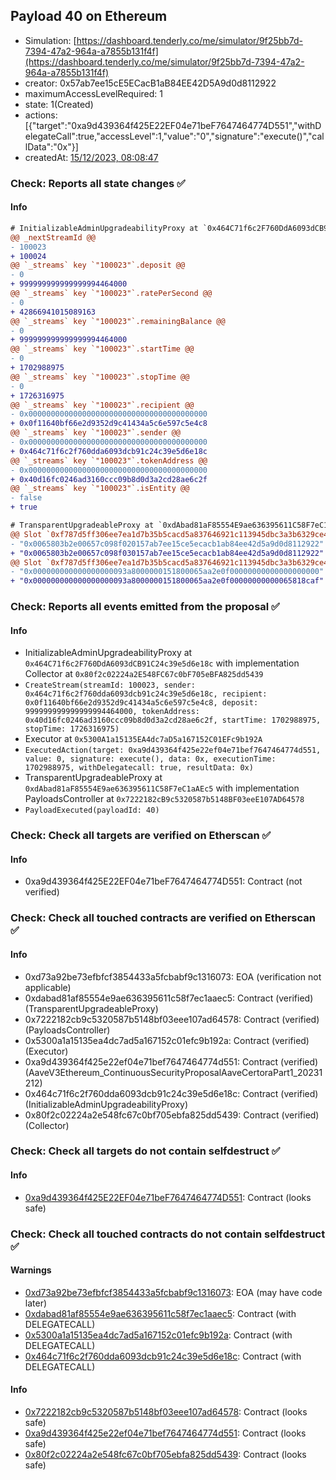 ## Payload 40 on Ethereum

- Simulation: [https://dashboard.tenderly.co/me/simulator/9f25bb7d-7394-47a2-964a-a7855b131f4f](https://dashboard.tenderly.co/me/simulator/9f25bb7d-7394-47a2-964a-a7855b131f4f)
- creator: 0x57ab7ee15cE5ECacB1aB84EE42D5A9d0d8112922
- maximumAccessLevelRequired: 1
- state: 1(Created)
- actions: [{"target":"0xa9d439364f425E22EF04e71beF7647464774D551","withDelegateCall":true,"accessLevel":1,"value":"0","signature":"execute()","callData":"0x"}]
- createdAt: [15/12/2023, 08:08:47](https://etherscan.io/tx/0x10a4b85a24dfe03e5803042e5c4bc5686dad35576a9f2c0ef2e96255ac71f2d9)

### Check: Reports all state changes :white_check_mark:

#### Info


```diff
# InitializableAdminUpgradeabilityProxy at `0x464C71f6c2F760DdA6093dCB91C24c39e5d6e18c` with implementation Collector at `0x80f2c02224a2E548FC67c0bF705eBFA825dd5439`
@@ _nextStreamId @@
- 100023
+ 100024
@@ `_streams` key `"100023"`.deposit @@
- 0
+ 999999999999999994464000
@@ `_streams` key `"100023"`.ratePerSecond @@
- 0
+ 42866941015089163
@@ `_streams` key `"100023"`.remainingBalance @@
- 0
+ 999999999999999994464000
@@ `_streams` key `"100023"`.startTime @@
- 0
+ 1702988975
@@ `_streams` key `"100023"`.stopTime @@
- 0
+ 1726316975
@@ `_streams` key `"100023"`.recipient @@
- 0x0000000000000000000000000000000000000000
+ 0x0f11640bf66e2d9352d9c41434a5c6e597c5e4c8
@@ `_streams` key `"100023"`.sender @@
- 0x0000000000000000000000000000000000000000
+ 0x464c71f6c2f760dda6093dcb91c24c39e5d6e18c
@@ `_streams` key `"100023"`.tokenAddress @@
- 0x0000000000000000000000000000000000000000
+ 0x40d16fc0246ad3160ccc09b8d0d3a2cd28ae6c2f
@@ `_streams` key `"100023"`.isEntity @@
- false
+ true

```

```diff
# TransparentUpgradeableProxy at `0xdAbad81aF85554E9ae636395611C58F7eC1aAEc5` with implementation PayloadsController at `0x7222182cB9c5320587b5148BF03eeE107AD64578`
@@ Slot `0xf787d5ff306ee7ea1d7b35b5cacd5a837646921c113945dbc3a3b6329ce40033` @@
- "0x0065803b2e00657c098f020157ab7ee15ce5ecacb1ab84ee42d5a9d0d8112922"
+ "0x0065803b2e00657c098f030157ab7ee15ce5ecacb1ab84ee42d5a9d0d8112922"
@@ Slot `0xf787d5ff306ee7ea1d7b35b5cacd5a837646921c113945dbc3a3b6329ce40034` @@
- "0x000000000000000000093a8000000151800065aa2e0f00000000000000000000"
+ "0x000000000000000000093a8000000151800065aa2e0f00000000000065818caf"
```


### Check: Reports all events emitted from the proposal :white_check_mark:

#### Info

- InitializableAdminUpgradeabilityProxy at `0x464C71f6c2F760DdA6093dCB91C24c39e5d6e18c` with implementation Collector at `0x80f2c02224a2E548FC67c0bF705eBFA825dd5439`
- `CreateStream(streamId: 100023, sender: 0x464c71f6c2f760dda6093dcb91c24c39e5d6e18c, recipient: 0x0f11640bf66e2d9352d9c41434a5c6e597c5e4c8, deposit: 999999999999999994464000, tokenAddress: 0x40d16fc0246ad3160ccc09b8d0d3a2cd28ae6c2f, startTime: 1702988975, stopTime: 1726316975)`
- Executor at `0x5300A1a15135EA4dc7aD5a167152C01EFc9b192A`
- `ExecutedAction(target: 0xa9d439364f425e22ef04e71bef7647464774d551, value: 0, signature: execute(), data: 0x, executionTime: 1702988975, withDelegatecall: true, resultData: 0x)`
- TransparentUpgradeableProxy at `0xdAbad81aF85554E9ae636395611C58F7eC1aAEc5` with implementation PayloadsController at `0x7222182cB9c5320587b5148BF03eeE107AD64578`
- `PayloadExecuted(payloadId: 40)`

### Check: Check all targets are verified on Etherscan :white_check_mark:

#### Info

- 0xa9d439364f425E22EF04e71beF7647464774D551: Contract (not verified)

### Check: Check all touched contracts are verified on Etherscan :white_check_mark:

#### Info

- 0xd73a92be73efbfcf3854433a5fcbabf9c1316073: EOA (verification not applicable)
- 0xdabad81af85554e9ae636395611c58f7ec1aaec5: Contract (verified) (TransparentUpgradeableProxy)
- 0x7222182cb9c5320587b5148bf03eee107ad64578: Contract (verified) (PayloadsController)
- 0x5300a1a15135ea4dc7ad5a167152c01efc9b192a: Contract (verified) (Executor)
- 0xa9d439364f425e22ef04e71bef7647464774d551: Contract (verified) (AaveV3Ethereum_ContinuousSecurityProposalAaveCertoraPart1_20231212)
- 0x464c71f6c2f760dda6093dcb91c24c39e5d6e18c: Contract (verified) (InitializableAdminUpgradeabilityProxy)
- 0x80f2c02224a2e548fc67c0bf705ebfa825dd5439: Contract (verified) (Collector)

### Check: Check all targets do not contain selfdestruct :white_check_mark:

#### Info

- [0xa9d439364f425E22EF04e71beF7647464774D551](https://etherscan.io/address/0xa9d439364f425E22EF04e71beF7647464774D551): Contract (looks safe)

### Check: Check all touched contracts do not contain selfdestruct :white_check_mark:

#### Warnings

- [0xd73a92be73efbfcf3854433a5fcbabf9c1316073](https://etherscan.io/address/0xd73a92be73efbfcf3854433a5fcbabf9c1316073): EOA (may have code later)
- [0xdabad81af85554e9ae636395611c58f7ec1aaec5](https://etherscan.io/address/0xdabad81af85554e9ae636395611c58f7ec1aaec5): Contract (with DELEGATECALL)
- [0x5300a1a15135ea4dc7ad5a167152c01efc9b192a](https://etherscan.io/address/0x5300a1a15135ea4dc7ad5a167152c01efc9b192a): Contract (with DELEGATECALL)
- [0x464c71f6c2f760dda6093dcb91c24c39e5d6e18c](https://etherscan.io/address/0x464c71f6c2f760dda6093dcb91c24c39e5d6e18c): Contract (with DELEGATECALL)

#### Info

- [0x7222182cb9c5320587b5148bf03eee107ad64578](https://etherscan.io/address/0x7222182cb9c5320587b5148bf03eee107ad64578): Contract (looks safe)
- [0xa9d439364f425e22ef04e71bef7647464774d551](https://etherscan.io/address/0xa9d439364f425e22ef04e71bef7647464774d551): Contract (looks safe)
- [0x80f2c02224a2e548fc67c0bf705ebfa825dd5439](https://etherscan.io/address/0x80f2c02224a2e548fc67c0bf705ebfa825dd5439): Contract (looks safe)

